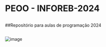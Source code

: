 # PEOO - INFOREB-2024
##
##Repositório para aulas de programação 2024
##
![image]({(https://img.shields.io/badge/ChatGPT-74aa9c?style=for-the-badge&logo=openai&logoColor=white)})

